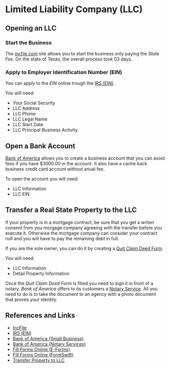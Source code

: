 # Limited Liability Company (LLC) 

## Opening an LLC 

### Start the Business 

The [incfile.com](https://www.incfile.com/) site allows you to start the business only paying the *State Fee*. On the state of Texas, the overall process took 03 days.

### Apply to Employer Identification Number (EIN)

You can apply to the *EIN* online trough the [IRS (EIN)](https://www.irs.gov/businesses/small-businesses-self-employed/apply-for-an-employer-identification-number-ein-online). 

You will need:

- Your Social Security
- LLC Address
- LLC Phone
- LLC Legal Name
- LLC Start Date
- LLC Principal Business Activity

## Open a Bank Account 

[Bank of America](https://www.bankofamerica.com/smallbusiness/) allows you to create a business account that you can avoid fees if you have $3000.00 in the account. It also have a cache back business credit card account without anual fee. 

To open the account you will need:

- LLC Information
- LLC EIN

## Transfer a Real State Property to the LLC

If your property is in a mortgage contract, be sure that you get a writen consent from you morgage company agreeing with the transfer before you execute it. Otherwise the mortgage company can consider your contract null and you will have to pay the remaining debt in full.

If you are the sole owner, you can do it by creating a [Quit Claim Deed Form](https://eforms.com/form/quit-claim-deed/).

You will need:

- LLC Information 
- Detail Property Information

Once the *Quit Claim Deed Form* is filled you need to sign it in front of a notary. *Bank of America* offers to its customers a [Notary Service](https://www.bankofamerica.com/customer-service/contact-us/notary-services/). All you need to do is to take the document to an agency with a photo document that proves your identity.

## References and Links 

- [IncFile](https://www.incfile.com/)
- [IRS (EIN)](https://www.irs.gov/businesses/small-businesses-self-employed/apply-for-an-employer-identification-number-ein-online)
- [Bank of America (Small Business)](https://www.bankofamerica.com/smallbusiness/)
- [Bank of America (Notary Services)](https://www.bankofamerica.com/customer-service/contact-us/notary-services/)
- [Fill Forms Online (E-Forms)](https://eforms.com/)
- [Fill Forms Online (FormSwift)](https://formswift.com)
- [Transfer Property to LLC](https://www.wikihow.com/Transfer-Property-to-a-LLC)
